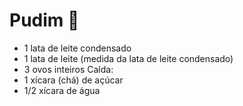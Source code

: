 # Pudim  :custard:
- 1 lata de leite condensado
- 1 lata de leite (medida da lata de leite condensado)
- 3 ovos inteiros
Calda:
- 1 xícara (chá) de açúcar
- 1/2 xícara de água